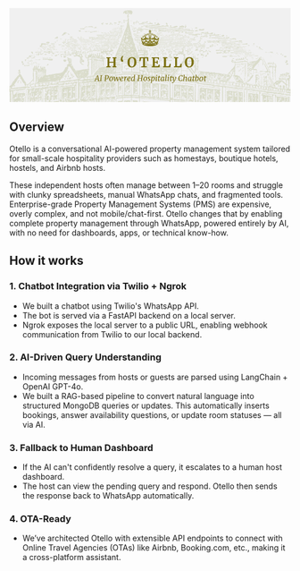 ![Project Logo](./images/hotel.png "hotel")

## Overview

Otello is a conversational AI-powered property management system tailored for small-scale hospitality providers such as homestays, boutique hotels, hostels, and Airbnb hosts.

These independent hosts often manage between 1–20 rooms and struggle with clunky spreadsheets, manual WhatsApp chats, and fragmented tools. Enterprise-grade Property Management Systems (PMS) are expensive, overly complex, and not mobile/chat-first. Otello changes that by enabling complete property management through WhatsApp, powered entirely by AI, with no need for dashboards, apps, or technical know-how.


## How it works

### 1. **Chatbot Integration via Twilio + Ngrok**
- We built a chatbot using Twilio's WhatsApp API.
- The bot is served via a FastAPI backend on a local server.
- Ngrok exposes the local server to a public URL, enabling webhook communication from Twilio to our local backend.

### 2. **AI-Driven Query Understanding**
- Incoming messages from hosts or guests are parsed using LangChain + OpenAI GPT-4o.
- We built a RAG-based pipeline to convert natural language into structured MongoDB queries or updates. This automatically inserts bookings, answer availability questions, or update room statuses — all via AI.

### 3. **Fallback to Human Dashboard**
- If the AI can't confidently resolve a query, it escalates to a human host dashboard.
- The host can view the pending query and respond. Otello then sends the response back to WhatsApp automatically.

### 4. **OTA-Ready**
- We’ve architected Otello with extensible API endpoints to connect with Online Travel Agencies (OTAs) like Airbnb, Booking.com, etc., making it a cross-platform assistant.